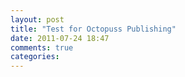 ```yaml
---
layout: post
title: "Test for Octopuss Publishing"
date: 2011-07-24 18:47
comments: true
categories: 
---
```

